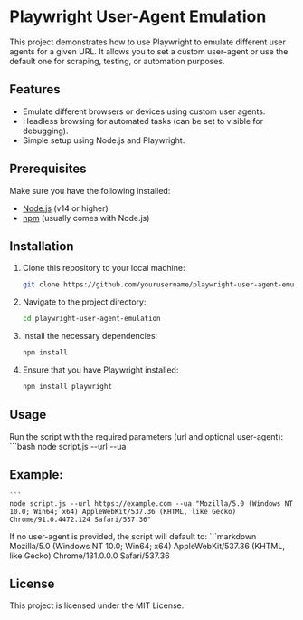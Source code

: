 # Playwright User-Agent Emulation

This project demonstrates how to use Playwright to emulate different user agents for a given URL. It allows you to set a custom user-agent or use the default one for scraping, testing, or automation purposes.

## Features
- Emulate different browsers or devices using custom user agents.
- Headless browsing for automated tasks (can be set to visible for debugging).
- Simple setup using Node.js and Playwright.

## Prerequisites
Make sure you have the following installed:
- [Node.js](https://nodejs.org/) (v14 or higher)
- [npm](https://www.npmjs.com/) (usually comes with Node.js)

## Installation

1. Clone this repository to your local machine:
   ```bash
   git clone https://github.com/yourusername/playwright-user-agent-emulation.git

2. Navigate to the project directory:
    ```bash
    cd playwright-user-agent-emulation

3. Install the necessary dependencies:
    ```bash
    npm install

4. Ensure that you have Playwright installed:
    ```bash
    npm install playwright

## Usage
Run the script with the required parameters (url and optional user-agent):
    ```bash
    node script.js --url <target-url> --ua <user-agent>

## Example:
    ```
    node script.js --url https://example.com --ua "Mozilla/5.0 (Windows NT 10.0; Win64; x64) AppleWebKit/537.36 (KHTML, like Gecko) Chrome/91.0.4472.124 Safari/537.36"

If no user-agent is provided, the script will default to:
    ```markdown
    Mozilla/5.0 (Windows NT 10.0; Win64; x64) AppleWebKit/537.36 (KHTML, like Gecko) Chrome/131.0.0.0 Safari/537.36

## License
This project is licensed under the MIT License.